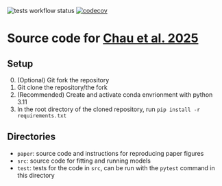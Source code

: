 ![tests workflow status](https://github.com/hchau630/chau-2024-exact/actions/workflows/tests.yml/badge.svg)
[![codecov](https://codecov.io/gh/hchau630/chau-2024-exact/graph/badge.svg?token=WRKQLIIIP6)](https://codecov.io/gh/hchau630/chau-2024-exact)

# Source code for [Chau et al. 2025](https://doi.org/10.1073/pnas.2426758122)
## Setup
0) (Optional) Git fork the repository
1) Git clone the repository/the fork
2) (Recommended) Create and activate conda envrionment with python 3.11
3) In the root directory of the cloned repository, run `pip install -r requirements.txt`

## Directories
- `paper`: source code and instructions for reproducing paper figures
- `src`: source code for fitting and running models
- `test`: tests for the code in `src`, can be run with the `pytest` command in this directory
